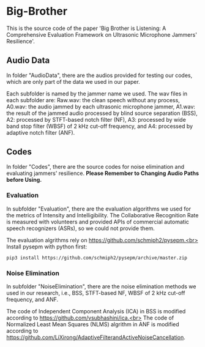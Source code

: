 # Big-Brother
This is the source code of the paper 'Big Brother is Listening: A Comprehensive Evaluation Framework on Ultrasonic Microphone Jammers' Resilience'.

## Audio Data
In folder "AudioData", there are the audios provided for testing our codes, which are only part of the data we used in our paper.

Each subfolder is named by the jammer name we used. The wav files in each subfolder are: Raw.wav: the clean speech without any process, A0.wav: the audio jammed by each ultrasonic microphone jammer, A1.wav: the result of the jammed audio processed by blind source separation (BSS), A2: processed by STFT-based notch filter (NF), A3: processed by wide band stop filter (WBSF) of 2 kHz cut-off frequency, and A4: processed by adaptive notch filter (ANF).

## Codes
In folder "Codes", there are the source codes for noise elimination and evaluating jammers' resilience. **Please Remember to Changing Audio Paths before Using.**

### Evaluation
In subfolder "Evaluation", there are the evaluation algorithms we used for the metrics of Intensity and Intelligibility. The Collaborative Recognition Rate is measured with volunteers and provided APIs of commercial automatic speech recognizers (ASRs), so we could not provide them.

The evaluation algrithms rely on https://github.com/schmiph2/pysepm.<br>
Install pysepm with python first:<br>
```
pip3 install https://github.com/schmiph2/pysepm/archive/master.zip
```

### Noise Elimination
In subfolder "NoiseElimination", there are the noise elimination methods we used in our research, i.e., BSS, STFT-based NF, WBSF of 2 kHz cut-off frequency, and ANF.

The code of Independent Component Analysis (ICA) in BSS is modified according to https://github.com/vsubhashini/ica.<br>
The code of Normalized Least Mean Squares (NLMS) algrithm in ANF is modified according to https://github.com/LiXirong/AdaptiveFilterandActiveNoiseCancellation.
